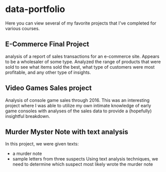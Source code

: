 # data-portfolio

Here you can view several of my favorite projects that I've completed for various courses.

## E-Commerce Final Project
analysis of a report of sales transactions for an e-commerce site.  Appears to be a wholesaler of some type.  Analyzed the range of products that were sold to see what items sold the best, what type of customers were most profitable, and any other type of insights.

## Video Games Sales project
Analysis of console game sales through 2016.  This was an interesting project where I was able to utilize my own intimate knowledge of early game consoles with analyses of the sales data to provide a (hopefully) insightful breakdown.

## Murder Myster Note with text analysis
In this project, we were given texts:
* a murder note
* sample letters from three suspects
Using text analysis techniques, we need to determine which suspect most likely wrote the murder note
